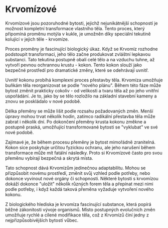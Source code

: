 # Krvomízové

Krvomízové jsou pozoruhodné bytosti, jejichž nejunikátnější schopností je možnost kompletní transformace vlastního těla. Tento proces, který připomíná proměnu motýla v kukle, je umožněn díky speciální tekutině kolující v jejich těle - krvomíze.

Proces proměny je fascinující biologický úkaz. Když se Krvomíz rozhodne podstoupit transformaci, jeho tělo začne produkovat zvláštní lepkavou substanci. Tato tekutina postupně obalí celé tělo a na vzduchu tuhne, až vytvoří pevnou ochrannou krustu - kokon. Tento kokon slouží jako bezpečné prostředí pro dramatické změny, které se odehrávají uvnitř.

Uvnitř kokonu probíhá komplexní proces přestavby těla. Krvomíza umožňuje buňkám těla reorganizovat se podle "nového plánu". Během této fáze může bytost změnit prakticky cokoliv - od velikosti a tvaru těla až po jeho vnitřní uspořádání. Je to, jako by se tělo rozložilo na základní stavební kameny a znovu se poskládalo v nové podobě.

Délka přeměny se může lišit podle rozsahu požadovaných změn. Menší úpravy mohou trvat několik hodin, zatímco radikální přestavba těla může zabrat i několik dní. Po dokončení přeměny krusta kokonu změkne a postupně praská, umožňující transformované bytosti se "vyklubat" ve své nové podobě.

Zajímavé je, že během procesu přeměny je bytost mimořádně zranitelná. Kokon sice poskytuje určitou fyzickou ochranu, ale jeho narušení během transformace může mít fatální následky. Proto si Krvomízové často pro svou přeměnu vybírají bezpečná a skrytá místa.

Tato schopnost dává Krvomízům jedinečnou adaptabilitu. Mohou se přizpůsobit novému prostředí, změnit svůj vzhled podle potřeby, nebo dokonce vyvinout nové orgány či schopnosti. Některé bytosti s krvomízou dokáží dokonce "uložit" několik různých forem těla a přepínat mezi nimi podle potřeby, i když každá taková přeměna vyžaduje vytvoření nového kokonu.

Z biologického hlediska je krvomíza fascinující substance, která popírá běžné zákonitosti vývoje organismů. Místo postupných evolučních změn umožňuje rychlé a cílené modifikace těla, což z Krvomízů činí jedny z nejpřizpůsobivějších bytostí vůbec.